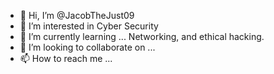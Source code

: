 - 👋 Hi, I’m @JacobTheJust09
- 👀 I’m interested in Cyber Security
- 🌱 I’m currently learning ... Networking, and ethical hacking.
- 💞️ I’m looking to collaborate on ...
- 📫 How to reach me ...

<!---
JacobTheJust09/JacobTheJust09 is a ✨ special ✨ repository because its `README.md` (this file) appears on your GitHub profile.
You can click the Preview link to take a look at your changes.
--->
